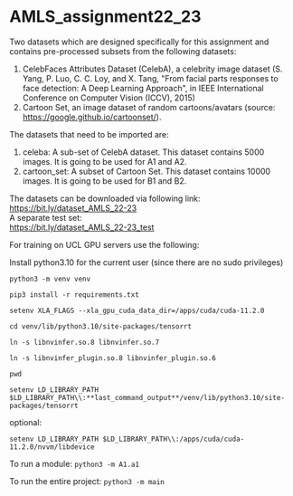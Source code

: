 # AMLS_assignment22_23  
  
Two datasets which are designed specifically for this assignment and contains pre-processed subsets from the following datasets:
1. CelebFaces Attributes Dataset (CelebA), a celebrity image dataset (S. Yang, P. Luo, C. C. Loy, and X. Tang, "From facial parts responses to face detection: A Deep Learning Approach", in IEEE International Conference on Computer Vision (ICCV), 2015)  
2. Cartoon Set, an image dataset of random cartoons/avatars (source: https://google.github.io/cartoonset/).  
  
The datasets that need to be imported are:  
1. celeba: A sub-set of CelebA dataset. This dataset contains 5000 images. It is going to be used for A1 and A2.  
2. cartoon_set: A subset of Cartoon Set. This dataset contains 10000 images. It is going to be used for B1 and B2.  
  
The datasets can be downloaded via following link:  
https://bit.ly/dataset_AMLS_22-23  
A separate test set:  
https://bit.ly/dataset_AMLS_22-23_test  
  
  
  
For training on UCL GPU servers use the following:

Install python3.10 for the current user (since there are no sudo privileges) 

`python3 -m venv venv`

`pip3 install -r requirements.txt`

`setenv XLA_FLAGS --xla_gpu_cuda_data_dir=/apps/cuda/cuda-11.2.0`

`cd venv/lib/python3.10/site-packages/tensorrt`

`ln -s libnvinfer.so.8 libnvinfer.so.7`

`ln -s libnvinfer_plugin.so.8 libnvinfer_plugin.so.6`

`pwd`

`setenv LD_LIBRARY_PATH $LD_LIBRARY_PATH\\:**last_command_output**/venv/lib/python3.10/site-packages/tensorrt`

optional: 

`setenv LD_LIBRARY_PATH $LD_LIBRARY_PATH\\:/apps/cuda/cuda-11.2.0/nvvm/libdevice`

To run a module: 
`python3 -m A1.a1`

To run the entire project: 
`python3 -m main`
